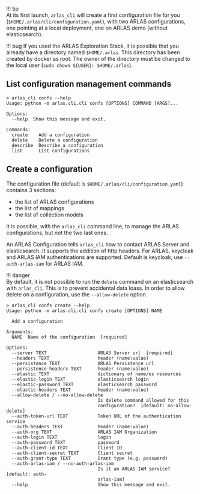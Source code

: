 
!!! tip  
    At its first launch, `arlas_cli` will create a first configuration file for you (`$HOME/.arlas/cli/configuration.yaml`), with two ARLAS configurations, one pointing at a local deployment, one on ARLAS demo (without elasticsearch).

!!! bug 
    If you used the ARLAS Exploration Stack, it is possible that you already have a directory named `$HOME/.arlas`. This directory has been created by docker as root. The owner of the directory must be changed to the local user (`sudo chown ${USER}: $HOME/.arlas`).

## List configuration management commands

<!-- termynal -->
```shell
> arlas_cli confs --help
Usage: python -m arlas.cli.cli confs [OPTIONS] COMMAND [ARGS]...

Options:
  --help  Show this message and exit.

Commands:
  create    Add a configuration
  delete    Delete a configuration
  describe  Describe a configuration
  list      List configurations
```

## Create a configuration

The configuration file (default is `$HOME/.arlas/cli/configuration.yaml`) contains 3 sections:

- the list of ARLAS configurations
- the list of mappings
- the list of collection models

It is possible, with the `arlas_cli` command line, to manage the ARLAS configurations, but not the two last ones.

An ARLAS Configuration tells `arlas_cli` how to contact ARLAS Server and elasticsearch. It supports the addition of http headers. For ARLAS, keycloak and ARLAS IAM authentications are supported. Default is keycloak, use `--auth-arlas-iam` for ARLAS IAM.

!!! danger  
    By default, it is not possible to run the `delete` command on an elasticsearch with `arlas_cli`. This is to prevent accidental data loass. In order to allow delete on a configuration, use the `--allow-delete` option.

<!-- termynal -->
```shell
> arlas_cli confs create --help
Usage: python -m arlas.cli.cli confs create [OPTIONS] NAME

  Add a configuration

Arguments:
  NAME  Name of the configuration  [required]

Options:
  --server TEXT                   ARLAS Server url  [required]
  --headers TEXT                  header (name:value)
  --persistence TEXT              ARLAS Persistence url
  --persistence-headers TEXT      header (name:value)
  --elastic TEXT                  dictionary of name/es resources
  --elastic-login TEXT            elasticsearch login
  --elastic-password TEXT         elasticsearch password
  --elastic-headers TEXT          header (name:value)
  --allow-delete / --no-allow-delete
                                  Is delete command allowed for this
                                  configuration?  [default: no-allow-delete]
  --auth-token-url TEXT           Token URL of the authentication service
  --auth-headers TEXT             header (name:value)
  --auth-org TEXT                 ARLAS IAM Organization
  --auth-login TEXT               login
  --auth-password TEXT            password
  --auth-client-id TEXT           Client ID
  --auth-client-secret TEXT       Client secret
  --auth-grant-type TEXT          Grant type (e.g. password)
  --auth-arlas-iam / --no-auth-arlas-iam
                                  Is it an ARLAS IAM service?  [default: auth-
                                  arlas-iam]
  --help                          Show this message and exit.
```
